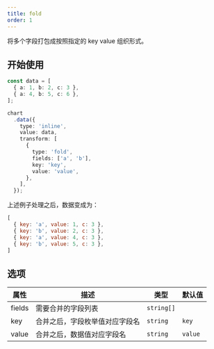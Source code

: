 ```yaml
---
title: fold
order: 1
---
```


将多个字段打包成按照指定的 key value 组织形式。

## 开始使用

```ts
const data = [
  { a: 1, b: 2, c: 3 },
  { a: 4, b: 5, c: 6 },
];

chart
  .data({
    type: 'inline',
    value: data,
    transform: [
      {
        type: 'fold',
        fields: ['a', 'b'],
        key: 'key',
        value: 'value',
      },
    ],
  });
```

上述例子处理之后，数据变成为：

```js
[
  { key: 'a', value: 1, c: 3 },
  { key: 'b', value: 2, c: 3 },
  { key: 'a', value: 4, c: 3 },
  { key: 'b', value: 5, c: 3 },
]
```
## 选项

| 属性 | 描述 | 类型 | 默认值|
| -------------| ----------------------------------------------------------- | -----------------------------| --------------------|
| fields       |  需要合并的字段列表                                            | `string[]`                   |                     |
| key          |  合并之后，字段枚举值对应字段名                                  | `string`                     | `key`               |
| value        |  合并之后，数据值对应字段名                                     | `string`                     | `value`              |
